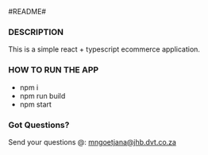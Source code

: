 #README#

### DESCRIPTION ###
This is a simple react + typescript ecommerce application.

### HOW TO RUN THE APP ###

* npm i
* npm run build
* npm start

### Got Questions? ###
Send your questions @: mngoetjana@jhb.dvt.co.za 